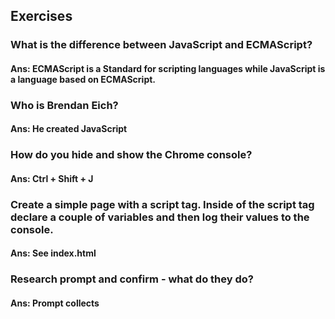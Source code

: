## Exercises

### What is the difference between JavaScript and ECMAScript?

#### Ans: ECMAScript is a Standard for scripting languages while JavaScript is a language based on ECMAScript.

### Who is Brendan Eich?

#### Ans: He created JavaScript

### How do you hide and show the Chrome console?

#### Ans: Ctrl + Shift + J

### Create a simple page with a script tag. Inside of the script tag declare a couple of variables and then log their values to the console.

#### Ans: See index.html

### Research prompt and confirm - what do they do?

#### Ans: Prompt collects